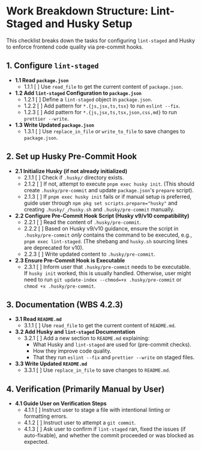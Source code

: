 # Work Breakdown Structure: Lint-Staged and Husky Setup

This checklist breaks down the tasks for configuring `lint-staged` and Husky to enforce frontend code quality via pre-commit hooks.

## 1. Configure `lint-staged`

- **1.1 Read `package.json`**
  - 1.1.1 [ ] Use `read_file` to get the current content of `package.json`.
- **1.2 Add `lint-staged` Configuration to `package.json`**
  - 1.2.1 [ ] Define a `lint-staged` object in `package.json`.
  - 1.2.2 [ ] Add pattern for `*.{js,jsx,ts,tsx}` to run `eslint --fix`.
  - 1.2.3 [ ] Add pattern for `*.{js,jsx,ts,tsx,json,css,md}` to run `prettier --write`.
- **1.3 Write Updated `package.json`**
  - 1.3.1 [ ] Use `replace_in_file` or `write_to_file` to save changes to `package.json`.

## 2. Set up Husky Pre-Commit Hook

- **2.1 Initialize Husky (if not already initialized)**
  - 2.1.1 [ ] Check if `.husky/` directory exists.
  - 2.1.2 [ ] If not, attempt to execute `pnpm exec husky init`. (This should create `.husky/pre-commit` and update `package.json`'s `prepare` script).
  - 2.1.3 [ ] If `pnpm exec husky init` fails or if manual setup is preferred, guide user through `npm pkg set scripts.prepare="husky"` and creating `.husky/_/husky.sh` and `.husky/pre-commit` manually.
- **2.2 Configure Pre-Commit Hook Script (Husky v9/v10 compatibility)**
  - 2.2.1 [ ] Read the content of `.husky/pre-commit`.
  - 2.2.2 [ ] Based on Husky v9/v10 guidance, ensure the script in `.husky/pre-commit` _only_ contains the command to be executed, e.g., `pnpm exec lint-staged`. (The shebang and `husky.sh` sourcing lines are deprecated for v10).
  - 2.2.3 [ ] Write updated content to `.husky/pre-commit`.
- **2.3 Ensure Pre-Commit Hook is Executable**
  - 2.3.1 [ ] Inform user that `.husky/pre-commit` needs to be executable. If `husky init` worked, this is usually handled. Otherwise, user might need to run `git update-index --chmod=+x .husky/pre-commit` or `chmod +x .husky/pre-commit`.

## 3. Documentation (WBS 4.2.3)

- **3.1 Read `README.md`**
  - 3.1.1 [ ] Use `read_file` to get the current content of `README.md`.
- **3.2 Add Husky and `lint-staged` Documentation**
  - 3.2.1 [ ] Add a new section to `README.md` explaining:
    - What Husky and `lint-staged` are used for (pre-commit checks).
    - How they improve code quality.
    - That they run `eslint --fix` and `prettier --write` on staged files.
- **3.3 Write Updated `README.md`**
  - 3.3.1 [ ] Use `replace_in_file` to save changes to `README.md`.

## 4. Verification (Primarily Manual by User)

- **4.1 Guide User on Verification Steps**
  - 4.1.1 [ ] Instruct user to stage a file with intentional linting or formatting errors.
  - 4.1.2 [ ] Instruct user to attempt a `git commit`.
  - 4.1.3 [ ] Ask user to confirm if `lint-staged` ran, fixed the issues (if auto-fixable), and whether the commit proceeded or was blocked as expected.
